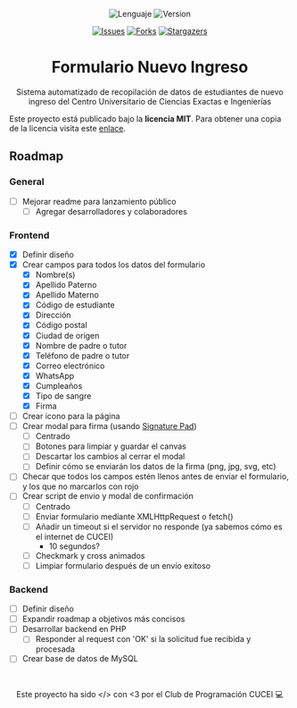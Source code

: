 <div id="main" align="center">

![Lenguaje][language-shield]
![Version][version-shield]
<!-- Estos no funcionarán hasta que el repo sea público -->
[![Issues][issues-shield]][issues-url]
[![Forks][forks-shield]][forks-url]
[![Stargazers][stars-shield]][stars-url]

# Formulario Nuevo Ingreso
Sistema automatizado de recopilación de datos de estudiantes de nuevo ingreso del Centro Universitario de Ciencias Exactas e Ingenierías

</div>

Este proyecto está publicado bajo la **licencia MIT**. Para obtener una copia de la licencia visita este [enlace][license-url].

## Roadmap

### General
- [ ] Mejorar readme para lanzamiento público
    - [ ] Agregar desarrolladores y colaboradores

### Frontend
- [x] Definir diseño
- [x] Crear campos para todos los datos del formulario
    - [x] Nombre(s)
    - [x] Apellido Paterno
    - [x] Apellido Materno
    - [x] Código de estudiante
    - [x] Dirección
    - [x] Código postal
    - [x] Ciudad de origen
    - [x] Nombre de padre o tutor
    - [x] Teléfono de padre o tutor
    - [x] Correo electrónico
    - [x] WhatsApp
    - [x] Cumpleaños
    - [x] Tipo de sangre
    - [x] Firma
- [ ] Crear icono para la página
- [ ] Crear modal para firma (usando [Signature Pad][signature-pad-url])
    - [ ] Centrado
    - [ ] Botones para limpiar y guardar el canvas
    - [ ] Descartar los cambios al cerrar el modal
    - [ ] Definir cómo se enviarán los datos de la firma (png, jpg, svg, etc)
- [ ] Checar que todos los campos estén llenos antes de enviar el formulario, y los que no marcarlos con rojo
- [ ] Crear script de envio y modal de confirmación
    - [ ] Centrado
    - [ ] Enviar formulario mediante XMLHttpRequest o fetch()
    - [ ] Añadir un timeout si el servidor no responde (ya sabemos cómo es el internet de CUCEI)
        - 10 segundos?
    - [ ] Checkmark y cross animados
    - [ ] Limpiar formulario después de un envío exitoso

### Backend
- [ ] Definir diseño
- [ ] Expandir roadmap a objetivos más concisos
- [ ] Desarrollar backend en PHP
    - [ ] Responder al request con 'OK' si la solicitud fue recibida y procesada
- [ ] Crear base de datos de MySQL

<br><p align="center">
Este proyecto ha sido </> con <3 por el Club de Programación CUCEI 💻
</p>

<!--------------------->
<!--     Enlaces     -->
<!--------------------->

<!-- Badges estáticos -->
[language-shield]: https://img.shields.io/badge/LENGUAJE-HTML%2C%20JS%2C%20PHP-orange?style=for-the-badge
[version-shield]: https://img.shields.io/badge/VERSION-0.1%20pre--alpha-brightgreen?style=for-the-badge

<!-- Badges dinmámicos -->
[issues-shield]: https://img.shields.io/github/issues/Programacion-CUCEI/formulario-ni.svg?style=for-the-badge
[issues-url]: https://github.com/Programacion-CUCEI/formulario-ni/issues
[forks-shield]: https://img.shields.io/github/forks/Programacion-CUCEI/formulario-ni.svg?style=for-the-badge
[forks-url]: https://github.com/Programacion-CUCEI/formulario-ni/network/members
[stars-shield]: https://img.shields.io/github/stars/Programacion-CUCEI/formulario-ni.svg?style=for-the-badge
[stars-url]: https://github.com/Programacion-CUCEI/formulario-ni/stargazers

<!-- Otros enlaces -->
[license-url]: https://github.com/Programacion-CUCEI/formulario-ni/blob/main/LICENSE
[signature-pad-url]: https://github.com/szimek/signature_pad